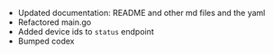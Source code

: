 - Updated documentation: README and other md files and the yaml
- Refactored main.go
- Added device ids to `status` endpoint 
- Bumped codex
